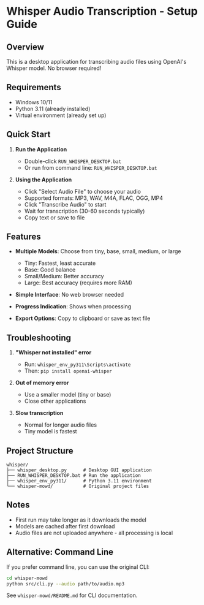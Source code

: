 # Whisper Audio Transcription - Setup Guide

## Overview

This is a desktop application for transcribing audio files using OpenAI's Whisper model. No browser required!

## Requirements

- Windows 10/11
- Python 3.11 (already installed)
- Virtual environment (already set up)

## Quick Start

1. **Run the Application**
   - Double-click `RUN_WHISPER_DESKTOP.bat`
   - Or run from command line: `RUN_WHISPER_DESKTOP.bat`

2. **Using the Application**
   - Click "Select Audio File" to choose your audio
   - Supported formats: MP3, WAV, M4A, FLAC, OGG, MP4
   - Click "Transcribe Audio" to start
   - Wait for transcription (30-60 seconds typically)
   - Copy text or save to file

## Features

- **Multiple Models**: Choose from tiny, base, small, medium, or large
  - Tiny: Fastest, least accurate
  - Base: Good balance
  - Small/Medium: Better accuracy
  - Large: Best accuracy (requires more RAM)

- **Simple Interface**: No web browser needed
- **Progress Indication**: Shows when processing
- **Export Options**: Copy to clipboard or save as text file

## Troubleshooting

1. **"Whisper not installed" error**
   - Run: `whisper_env_py311\Scripts\activate`
   - Then: `pip install openai-whisper`

2. **Out of memory error**
   - Use a smaller model (tiny or base)
   - Close other applications

3. **Slow transcription**
   - Normal for longer audio files
   - Tiny model is fastest

## Project Structure

```
whisper/
├── whisper_desktop.py      # Desktop GUI application
├── RUN_WHISPER_DESKTOP.bat # Run the application
├── whisper_env_py311/      # Python 3.11 environment
└── whisper-mowd/           # Original project files
```

## Notes

- First run may take longer as it downloads the model
- Models are cached after first download
- Audio files are not uploaded anywhere - all processing is local

## Alternative: Command Line

If you prefer command line, you can use the original CLI:

```bash
cd whisper-mowd
python src/cli.py --audio path/to/audio.mp3
```

See `whisper-mowd/README.md` for CLI documentation.